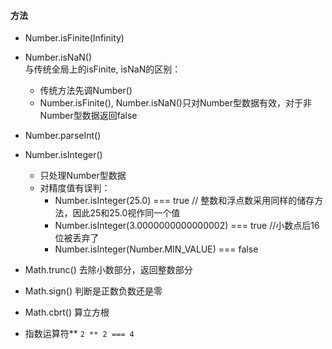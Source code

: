 #### 方法  
- Number.isFinite(Infinity)  
- Number.isNaN()  
与传统全局上的isFinite, isNaN的区别：   
	- 传统方法先调Number()    
	- Number.isFinite(), Number.isNaN()只对Number型数据有效，对于非Number型数据返回false   
- Number.parseInt()  
- Number.isInteger()  
	- 只处理Number型数据   
	- 对精度值有误判：   
		- Number.isInteger(25.0) === true // 整数和浮点数采用同样的储存方法，因此25和25.0视作同一个值     
		- Number.isInteger(3.0000000000000002) === true //小数点后16位被丢弃了  
		- Number.isInteger(Number.MIN_VALUE) === false   

- Math.trunc() 去除小数部分，返回整数部分    
- Math.sign() 判断是正数负数还是零   
- Math.cbrt() 算立方根  
- 指数运算符** ```2 ** 2 === 4```